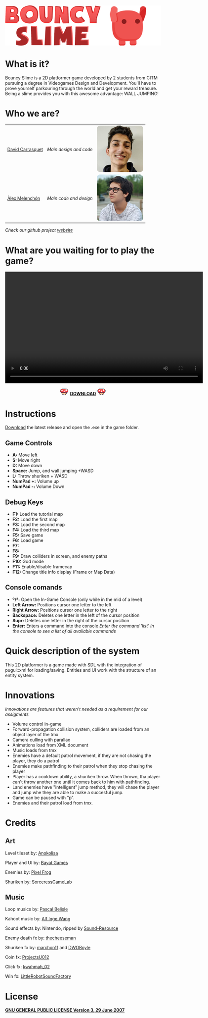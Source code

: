 <p align="left"> 
	<img src="https://github.com/AlexMelenchon/BouncySlime-XMatSigma/blob/master/docs/bs.png?raw=true">
</p>

# What is it?

Bouncy Slime is a 2D platformer game developed by 2 students from CITM pursuing a degree in Videogames Design and Development.
You'll have to prove yourself parkouring through the world and get your reward treasure. Being a slime provides you with this awesome advantage: WALL JUMPING!


# Who we are?

<table>  
  <tr>
    <td> <a href="https://github.com/davidcarrasquet">David Carrasquet</a></td>
    <td> <em>Main design and code</em></td>    
    <td> <img src="https://github.com/AlexMelenchon/BouncySlime-XMatSigma/blob/master/docs/david.png?raw=true"> </td>    
  </tr>
  <tr>
    <td><a href="https://github.com/AlexMelenchon">Àlex Melenchón</a></td>
    <td><em>Main code and design</em></td>     
    <td> <img src="https://github.com/AlexMelenchon/BouncySlime-XMatSigma/blob/master/docs/alex.png?raw=true"> </td>
  </tr>
</table>

<em>Check our github project <a href="https://github.com/AlexMelenchon/BouncySlime-XMatSigma">website</a></em>

 
# What are you waiting for to play the game?



<p align="center"> 
 	<video src="https://github.com/AlexMelenchon/BouncySlime-XMatSigma/blob/master/docs/trailer.mp4?raw=true" width="640" height="360" controls preload></video>	
</p>

<p align="center">
<img src="https://github.com/AlexMelenchon/BouncySlime-XMatSigma/blob/master/docs/mushroom.gif?raw=true"> <a href="https://github.com/AlexMelenchon/BouncySlime-XMatSigma/releases/download/3.0/Bouncy.Slime.rar"><strong>DOWNLOAD</strong></a> <img src="https://github.com/AlexMelenchon/BouncySlime-XMatSigma/blob/master/docs/mushroom.gif?raw=true"> 
</p>

# Instructions

<a href="https://alexmelenchon.github.io/BouncySlime-XMatSigma#what-are-you-waiting-for-to-play-the-game">Download</a> the latest release and open the .exe in the game folder.

## Game Controls 

+ <strong>A:</strong>  		 Move left
+ <strong>S:</strong>		 Move right
+ <strong>D:</strong>		 Move down
+ <strong>Space:</strong>	 Jump, and wall jumping +WASD
+ <strong>L:</strong>		 Throw shuriken + WASD
+ <strong>NumPad +:</strong>     Volume up
+ <strong>NumPad -:</strong>	 Volume Down

## Debug Keys

+ <strong>F1:</strong>  	 Load the tutorial map		
+ <strong>F2:</strong>		 Load the first map
+ <strong>F3:</strong>		 Load the second map
+ <strong>F4:</strong>	 	 Load the third map
+ <strong>F5:</strong>		 Save game
+ <strong>F6:</strong>           Load game
+ <strong>F7:</strong>           
+ <strong>F8:</strong>	         
+ <strong>F9:</strong>		 Draw colliders in screen, and enemy paths
+ <strong>F10:</strong>          God mode
+ <strong>F11:</strong>	     	 Enable/disable framecap
+ <strong>F12:</strong> 	 Change title info display (Frame or Map Data)

## Console comands 

+ <strong>º/ª:</strong> Open the In-Game Console (only while in the mid of a level) 
+ <strong>Left Arrow:</strong> Positions cursor one letter to the left
+ <strong>Right Arrow:</strong> Positions cursor one letter to the right
+ <strong>Backspace:</strong> Deletes one letter in the left of the cursor position
+ <strong>Supr:</strong> Deletes one letter in the right of the cursor position
+ <strong>Enter:</strong> Enters a command into the console
_Enter the command 'list' in the console to see a list of all avaliable commands_


# Quick description of the system

This 2D platformer is a game made with SDL with the integration of pugui::xml for loading/saving. Entities and UI work with the structure of an entity system.

# Innovations

_innovations are features that weren't needed as a requirement for our assigments_

- Volume control in-game
- Forward-propagation collision system, colliders are loaded from an object layer of the tmx
- Camera culling with parallax
- Animations load from XML document
- Music loads from tmx
- Enemies have a default patrol movement, if they are not chasing the player, they do a patrol
- Enemies make pathfinding to their patrol when they stop chasing the player
- Player has a cooldown ability, a shuriken throw. When thrown, tha player can't throw another one until it comes back to him with pathfinding. 
- Land enemies have "intelligent" jump method, they will chase the player and jump whe they are able to make a succesful jump.
- Game can be paused with "p".
- Enemies and their patrol load from tmx.

# Credits

## Art

 Level tileset by: <a href="https://anokolisa.itch.io/">Anokolisa</a>
 
 Player and UI by: <a href="https://bayat.itch.io/">Bayat Games</a> 
 
 Enemies by: <a href="https://pixel-frog.itch.io/">Pixel Frog</a> 
 
 Shuriken by: <a href="https://sorceressgamelab.itch.io/">SorceressGameLab</a> 

## Music

 Loop musics by: <a href="https://soundcloud.com/pascalbelisle">Pascal Belisle</a> 

 Kahoot music by: <a href="https://kahoot.com/library/kahoot-sheet-music/">Alf Inge Wang</a>  
 
 Sound effects by: Nintendo, ripped by <a href="https://www.sounds-resource.com/wii/ssbb/">Sound-Resource</a>  
 
 Enemy death fx by: <a href="https://freesound.org/people/thecheeseman/sounds/44430/">thecheeseman</a>

 Shuriken fx by: <a href="https://freesound.org/people/marchon11/sounds/493224/">marchon11</a> and <a href="https://freesound.org/people/DWOBoyle/sounds/144266/">DWOBoyle</a> 

 Coin fx: <a href="https://freesound.org/people/ProjectsU012/sounds/341695/">ProjectsU012</a>

 Click fx: <a href="https://freesound.org/people/kwahmah_02/sounds/256116/">kwahmah_02</a>

 Win fx: <a href="https://freesound.org/people/LittleRobotSoundFactory/">LittleRobotSoundFactory</a>
 


# License
<a href="https://github.com/AlexMelenchon/BouncySlime-XMatSigma/blob/master/LICENSE"><strong>GNU GENERAL PUBLIC LICENSE Version 3, 29 June 2007</strong></a>
